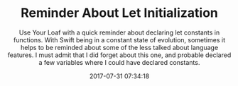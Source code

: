 ---
title: "Reminder About Let Initialization"
subtitle: "Use Your Loaf with a quick reminder about declaring let constants in functions. With Swift being in a constant state of evolution, sometimes it helps to be reminded about some of the less talked about language features. I must admit that I did forget about this one, and probable declared a few variables where I could have declared constants."
tags: ["constant"]
link: "https://useyourloaf.com/blog/reminder-about-let-initialization/"
date: "2017-07-31 07:34:18"
---